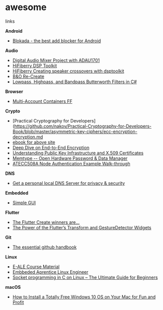 # awesome
links


**Android**
* [Blokada - the best add blocker for Android](https://blokada.org/)


**Audio**
* [Digital Audio Mixer Project with ADAU1701](http://tataylino.com/digital-audio-mixer-project-with-adau1701/)
* [HiFiberry DSP Toolkit](https://github.com/hifiberry/hifiberry-dsp)
* [HiFiberry Creating speaker crossovers with dsptoolkit](https://github.com/hifiberry/hifiberry-dsp/blob/master/doc/crossovers.md)
* [B&O Re-Create](https://github.com/bang-olufsen/create/tree/master/DSP%20Programs)
* [Lowpass, Highpass, and Bandpass Butterworth Filters in C#](https://www.codeproject.com/Tips/5070936/Lowpass-Highpass-and-Bandpass-Butterworth-Filters)



**Browser**
* [Multi-Account Containers  FF](https://github.com/mozilla/multi-account-containers/#readme)


**Crypto**
* [Practical Cryptography for Developers](https://github.com/nakov/Practical-Cryptography-for-Developers-Book/blob/master/asymmetric-key-ciphers/ecc-encryption-decryption.md
* [ebook for above site](https://cryptobook.nakov.com/)
* [Deep Dive on End-to-End Encryption](https://ssd.eff.org/en/module/deep-dive-end-end-encryption-how-do-public-key-encryption-systems-work)
* [Understanding Public Key Infrastructure and X.509 Certificates](https://www.linuxjournal.com/content/understanding-public-key-infrastructure-and-x509-certificates)
* [Memtype -- Open Hardware Password & Data Manager](https://github.com/jim17/memtype)
* [ATECC508A Node Authentication Example Walk-through](
https://www.digikey.com/eewiki/display/Motley/ATECC508A+Node+Authentication+Example+Walk-through)

**DNS**
* [Get a personal local DNS Server for privacy & security](https://technitium.com/dns/)

**Embedded**
* [Simple GUI](https://github.com/hampussandberg/HexConnect/wiki/Simple-GUI)


**Flutter**
* [The Flutter Create winners are…](https://medium.com/flutter/the-flutter-create-winners-are-40980f2d20b3)
* [The Power of the Flutter’s Transform and GestureDetector Widgets](https://medium.com/flutter/the-power-of-the-flutters-transform-and-gesturedetector-widgets-6834f5a25be9)



**Git**
* [The essential github handbook](https://www.freecodecamp.org/news/the-essential-git-handbook-a1cf77ed11b5/)


**Linux**
* [E-ALE Course Material](https://cm.e-ale.org/2019/LCA2019/)
* [Embbeded Aprentice Linux Engineer](https://github.com/e-ale/)
* [Socket programming in C on Linux – The Ultimate Guide for Beginners](https://www.binarytides.com/socket-programming-c-linux-tutorial/)


**macOS**
* [How to Install a Totally Free Windows 10 OS on Your Mac for Fun and Profit](https://towardsdatascience.com/how-to-install-a-free-windows-virtual-machine-on-your-mac-bf7cbc05888e)

